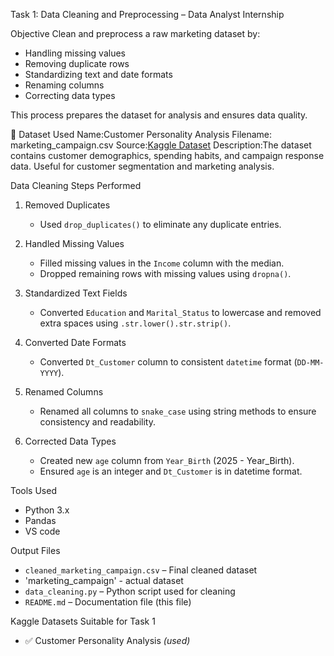  Task 1: Data Cleaning and Preprocessing – Data Analyst Internship

Objective
Clean and preprocess a raw marketing dataset by:
- Handling missing values
- Removing duplicate rows
- Standardizing text and date formats
- Renaming columns
- Correcting data types

This process prepares the dataset for analysis and ensures data quality.

📂 Dataset Used
Name:Customer Personality Analysis
Filename: marketing_campaign.csv
Source:[Kaggle Dataset](https://www.kaggle.com/datasets/imakash3011/customer-personality-analysis)
Description:The dataset contains customer demographics, spending habits, and campaign response data. Useful for customer segmentation and marketing analysis.

Data Cleaning Steps Performed

1. Removed Duplicates
   - Used `drop_duplicates()` to eliminate any duplicate entries.

2. Handled Missing Values
   - Filled missing values in the `Income` column with the median.
   - Dropped remaining rows with missing values using `dropna()`.

3. Standardized Text Fields
   - Converted `Education` and `Marital_Status` to lowercase and removed extra spaces using `.str.lower().str.strip()`.

4. Converted Date Formats
   - Converted `Dt_Customer` column to consistent `datetime` format (`DD-MM-YYYY`).

5. Renamed Columns
   - Renamed all columns to `snake_case` using string methods to ensure consistency and readability.

6. Corrected Data Types
   - Created new `age` column from `Year_Birth` (2025 - Year_Birth).
   - Ensured `age` is an integer and `Dt_Customer` is in datetime format.


Tools Used
- Python 3.x
- Pandas
- VS code

Output Files
- `cleaned_marketing_campaign.csv` – Final cleaned dataset
- 'marketing_campaign' - actual dataset
- `data_cleaning.py` – Python script used for cleaning
- `README.md` – Documentation file (this file)


Kaggle Datasets Suitable for Task 1
- ✅ Customer Personality Analysis *(used)*



